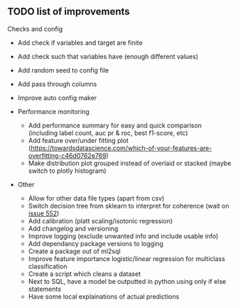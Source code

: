 ## TODO list of improvements

Checks and config
  - Add check if variables and target are finite 
  - Add check such that variables have (enough different values)
  - Add random seed to config file
  - Add pass through columns
  - Improve auto config maker

- Performance monitoring
  - Add performance summary for easy and quick comparison (including label count, auc pr & roc, best f1-score, etc)
  - Add feature over/under fitting plot (https://towardsdatascience.com/which-of-your-features-are-overfitting-c46d0762e769)
  - Make distribution plot grouped instead of overlaid or stacked (maybe switch to plotly histogram)

- Other 
  - Allow for other data file types (apart from csv)
  - Switch decision tree from sklearn to interpret for coherence (wait on [issue 552](https://github.com/interpretml/interpret/issues/522))
  - Add calibration (platt scaling/isotonic regression)
  - Add changelog and versioning
  - Improve logging (exclude unwanted info and include usable info) 
  - Add dependancy package versions to logging
  - Create a package out of ml2sql
  - Improve feature importance logistic/linear regression for multiclass classification
  - Create a script which cleans a dataset
  - Next to SQL, have a model be outputted in python using only if else statements
  - Have some local explainations of actual predictions
